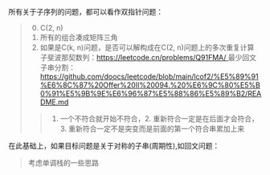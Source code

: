 所有关于子序列的问题，都可以看作双指针问题：  
> 0. C(2, n)  
> 1. 所有的组合凑成矩阵三角  
> 2. 如果是C(k, n)问题，是否可以解构成在C(2, n)问题上的多次重复计算  
> 子斐波那契数列：[https://leetcode.cn/problems/Q91FMA/  ](https://github.com/doocs/leetcode/blob/main/lcof2/%E5%89%91%E6%8C%87%20Offer%20II%20093.%20%E6%9C%80%E9%95%BF%E6%96%90%E6%B3%A2%E9%82%A3%E5%A5%91%E6%95%B0%E5%88%97/README.md)
> 最少回文子串分割：https://github.com/doocs/leetcode/blob/main/lcof2/%E5%89%91%E6%8C%87%20Offer%20II%20094.%20%E6%9C%80%E5%B0%91%E5%9B%9E%E6%96%87%E5%88%86%E5%89%B2/README.md  
> > 1. 一个不符合就开始不符合，2. 重新符合一定是在后面才会符合，3. 重新符合一定不是突变而是前面的第一个符合串累加上来   

在此基础上，如果目标问题是关于对称的子串(周期性),如回文问题： 
> 考虑单调栈的一些思路  
